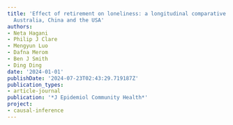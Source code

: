 ```yaml
---
title: 'Effect of retirement on loneliness: a longitudinal comparative analysis across
  Australia, China and the USA'
authors:
- Neta Hagani
- Philip J Clare
- Mengyun Luo
- Dafna Merom
- Ben J Smith
- Ding Ding
date: '2024-01-01'
publishDate: '2024-07-23T02:43:29.719187Z'
publication_types:
- article-journal
publication: '*J Epidemiol Community Health*'
project:
- causal-inference
---
```

